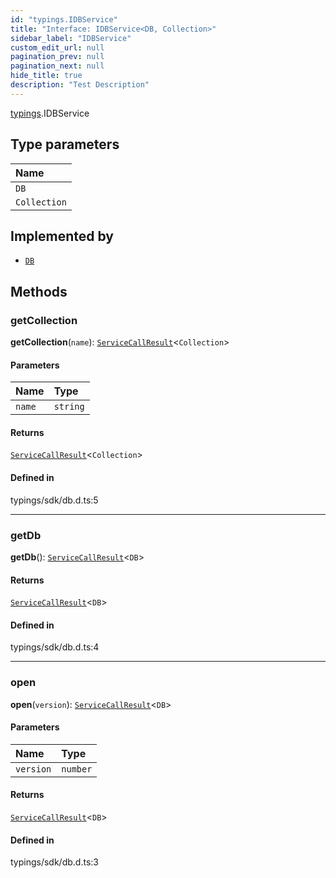 ```yaml
---
id: "typings.IDBService"
title: "Interface: IDBService<DB, Collection>"
sidebar_label: "IDBService"
custom_edit_url: null
pagination_prev: null
pagination_next: null
hide_title: true
description: "Test Description"
---
```


[typings](../namespaces/typings.md).IDBService

## Type parameters

| Name |
| :------ |
| `DB` |
| `Collection` |

## Implemented by

- [`DB`](../classes/sdk.DB.md)

## Methods

### getCollection

**getCollection**(`name`): [`ServiceCallResult`](../namespaces/typings.md#servicecallresult)<`Collection`\>

#### Parameters

| Name | Type |
| :------ | :------ |
| `name` | `string` |

#### Returns

[`ServiceCallResult`](../namespaces/typings.md#servicecallresult)<`Collection`\>

#### Defined in

typings/sdk/db.d.ts:5

___

### getDb

**getDb**(): [`ServiceCallResult`](../namespaces/typings.md#servicecallresult)<`DB`\>

#### Returns

[`ServiceCallResult`](../namespaces/typings.md#servicecallresult)<`DB`\>

#### Defined in

typings/sdk/db.d.ts:4

___

### open

**open**(`version`): [`ServiceCallResult`](../namespaces/typings.md#servicecallresult)<`DB`\>

#### Parameters

| Name | Type |
| :------ | :------ |
| `version` | `number` |

#### Returns

[`ServiceCallResult`](../namespaces/typings.md#servicecallresult)<`DB`\>

#### Defined in

typings/sdk/db.d.ts:3

